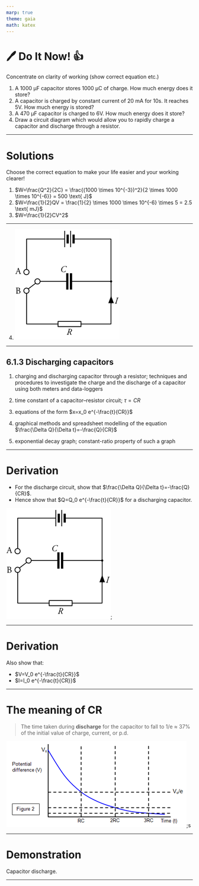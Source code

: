 ```yaml
---
marp: true
theme: gaia
math: katex
---
```


# :pen: Do It Now! :+1:

Concentrate on clarity of working (show correct equation etc.)

1. A 1000 &mu;F capacitor stores 1000 &mu;C of charge. How much energy does it store?
2. A capacitor is charged by constant current of 20 mA for 10s. It reaches 5V. How much energy is stored?
3. A 470 &mu;F capacitor is charged to 6V. How much energy does it store?
4. Draw a circuit diagram which would allow you to rapidly charge a capacitor and discharge through a resistor.

---

# Solutions

Choose the correct equation to make your life easier and your working clearer!

1. $W=\frac{Q^2}{2C} = \frac{(1000 \times 10^{-3})^2}{2 \times 1000 \times 10^{-6}} = 500 \text{ J}$
2. $W=\frac{1}{2}QV = \frac{1}{2} \times 1000 \times 10^{-6} \times 5 = 2.5 \text{ mJ}$
3. $W=\frac{1}{2}CV^2$

---

4. ![](./discharge-capacitor-circuit-diagram-1.png)

---

## 6.1.3 Discharging capacitors

1. charging and discharging capacitor through a resistor; techniques and procedures to investigate the charge and the discharge of a capacitor using both meters and data-loggers

2. time constant of a capacitor–resistor circuit; $\tau=CR$

3. equations of the form $x=x_0 e^{-\frac{t}{CR}}$

4. graphical methods and spreadsheet modelling of the equation $\frac{\Delta Q}{\Delta t}=-\frac{Q}{CR}$

5. exponential decay graph; constant-ratio property of such a graph

---

# Derivation

- For the discharge circuit, show that $\frac{\Delta Q}{\Delta t}=-\frac{Q}{CR}$.
- Hence show that $Q=Q_0 e^{-\frac{t}{CR}}$ for a discharging capacitor.

![](./discharge-capacitor-circuit-diagram-1.png);

---

# Derivation

Also show that:

- $V=V_0 e^{-\frac{t}{CR}}$
- $I=I_0 e^{-\frac{t}{CR}}$

---

# The meaning of CR

> The time taken during **discharge** for the capacitor to fall to 1/e &approx; 37% of the initial value of charge, current, or p.d.

![w:700px](./graph-discharge.png);s

---

# Demonstration

Capacitor discharge.

---
